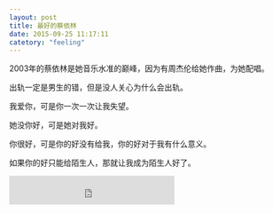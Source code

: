 ```yaml
---
layout: post
title: 最好的蔡依林
date: 2015-09-25 11:17:11
catetory: "feeling"
---
```


2003年的蔡依林是她音乐水准的巅峰，因为有周杰伦给她作曲，为她配唱。 

出轨一定是男生的错，但是没人关心为什么会出轨。  

我爱你，可是你一次一次让我失望。  

她没你好，可是她对我好。  

你很好，可是你的好没有给我，你的好对于我有什么意义。  

如果你的好只能给陌生人，那就让我成为陌生人好了。  


<iframe frameborder="no" border="0" marginwidth="0" marginheight="0" width="298" height="52" src="http://music.163.com/outchain/player?type=2&id=210062&auto=1&height=32"></iframe>
